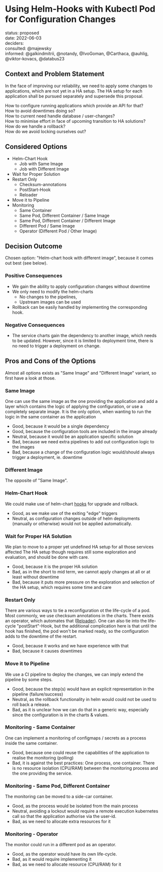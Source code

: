 # Using Helm-Hooks with Kubectl Pod for Configuration Changes

status: proposed \
date: 2022-06-03 \
deciders: \
consulted: @majewsky \
informed: @galkindmitrii, @notandy, @IvoGoman, @Carthaca, @auhlig, @viktor-kovacs, @databus23

## Context and Problem Statement

In the face of improving our reliability, we need to apply some changes to applications, which are not yet in a HA setup.
The HA setup for each application shall be pursued separately and supersede this proposal.

How to configure running applications which provide an API for that? \
How to avoid downtimes doing so? \
How to current need handle database / user-changes? \
How to minimise effort in face of upcoming transition to HA solutions? \
How do we handle a rollback? \
How do we avoid locking ourselves out?

## Considered Options

* Helm-Chart Hook
    * Job with Same Image
    * Job with Different Image
* Wait for Proper Solution
* Restart Only
    * Checksum-annotations
    * PostStart-Hook
    * Reloader
* Move it to Pipeline
* Monitoring
    * Same Container
    * Same Pod, Different Container / Same Image
    * Same Pod, Different Container / Different Image
    * Different Pod / Same Image
    * Operator (Different Pod / Other Image)

## Decision Outcome

Chosen option: "Helm-chart hook with different image", because it comes out best (see below).

### Positive Consequences

* We gain the ability to apply configuration changes without downtime
* We only need to modify the helm-charts
  * No changes to the pipelines,
  * Upstream images can be used
* Rollback can be easily handled by implementing the corresponding hook.

### Negative Consequences

* The service charts gain the dependency to another image, which needs to be updated.
  However, since it is limited to deployment time, there is no need to trigger a deployment
  on change.

## Pros and Cons of the Options

Almost all options exists as "Same Image" and "Different Image" variant, so first have a look at those.

### Same Image

One can use the same image as the one providing the application and add a layer
which contains the logic of applying the configuration, or use a completely separate image.
It is the only option, when wanting to run the logic in the same container as the application

* Good, because it would be a single dependency
* Good, because the configuration tools are included in the image already
* Neutral, because it would be an application specific solution
* Bad, because we need extra pipelines to add out configuration logic to the images
* Bad, because a change of the configuration logic would/should always trigger a deployment, ie. downtime

### Different Image

The opposite of "Same Image".

### Helm-Chart Hook

We could make use of helm-chart [hooks](https://helm.sh/docs/topics/charts_hooks/) for upgrade and rollback.

* Good, as we make use of the exiting "edge" triggers
* Neutral, as configuration changes outside of helm deployments (manually or otherwise) would not be applied automatically.

### Wait for Proper HA Solution

We plan to move to a proper yet undefined HA setup for all those services affected
The HA setup though requires still some exploration and evaluation, and should be done with care.

* Good, because it is the proper HA solution
* Bad, as in the short to mid term, we cannot apply changes at all or at least without downtime
* Bad, because it puts more pressure on the exploration and selection of the
  HA setup, which requires some time and care

### Restart Only

There are various ways to tie a reconfiguration ot the life-cycle of a pod.
Most commonly, we use checksum annotations in the charts. There exists an operator,
which automates that ([Reloader](https://github.com/stakater/Reloader)).
One can also tie into the life-cycle "postStart"-Hook, but the additional complication here is that until the hook has finished,
the pod won't be marked ready, so the configuration adds to the downtime of the restart.

* Good, because it works and we have experience with that
* Bad, because it causes downtimes

### Move it to Pipeline

We use a CI pipeline to deploy the changes, we can imply extend the pipeline by
some steps.

* Good, because the step(s) would have an explicit representation in the pipeline (failure/success)
* Neutral, as the rollback functionality in helm would could not be used to roll back a release.
* Bad, as it is unclear how we can do that in a generic way, especially since the configuration is in the charts & values.

### Monitoring - Same Container

One can implement a monitoring of configmaps / secrets as a process inside the same
container.

* Good, because one could reuse the capabilities of the application to realise the monitoring (polling)
* Bad, it is against the best practices: One process, one container. There is no resource isolation (CPU/RAM) between
  the monitoring process and the one providing the service.

### Monitoring - Same Pod, Different Container

The monitoring can be moved to a side-car container.

* Good, as the process would be isolated from the main process
* Neutral, avoiding a lockout would require a remote execution kubernetes call so that the application authorise via the user-id.
* Bad, as we need to allocate extra resources for it


### Monitoring - Operator

The monitor could run in a different pod as an operator.

* Good, as the operator would have its own life-cycle.
* Bad, as it would require implementing it
* Bad, as we need to allocate resource (CPU/RAM) for it
